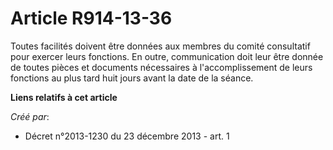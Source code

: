 # Article R914-13-36

Toutes facilités doivent être données aux membres du comité consultatif pour exercer leurs fonctions. En outre, communication
doit leur être donnée de toutes pièces et documents nécessaires à l'accomplissement de leurs fonctions au plus tard huit
jours avant la date de la séance.

**Liens relatifs à cet article**

_Créé par_:

  - Décret n°2013-1230 du 23 décembre 2013 - art. 1
